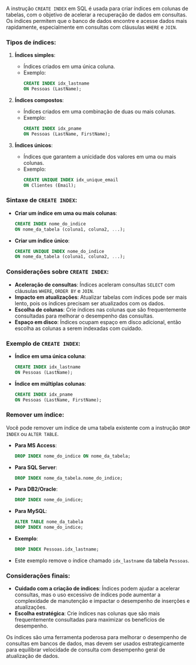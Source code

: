 A instrução `CREATE INDEX` em SQL é usada para criar índices em colunas de tabelas, com o objetivo de acelerar a recuperação de dados em consultas. Os índices permitem que o banco de dados encontre e acesse dados mais rapidamente, especialmente em consultas com cláusulas `WHERE` e `JOIN`.

### Tipos de índices:

1. **Índices simples**:
    - Índices criados em uma única coluna.
    - Exemplo:
        ```sql
        CREATE INDEX idx_lastname
        ON Pessoas (LastName);
        ```

2. **Índices compostos**:
    - Índices criados em uma combinação de duas ou mais colunas.
    - Exemplo:
        ```sql
        CREATE INDEX idx_pname
        ON Pessoas (LastName, FirstName);
        ```

3. **Índices únicos**:
    - Índices que garantem a unicidade dos valores em uma ou mais colunas.
    - Exemplo:
        ```sql
        CREATE UNIQUE INDEX idx_unique_email
        ON Clientes (Email);
        ```

### Sintaxe de `CREATE INDEX`:

- **Criar um índice em uma ou mais colunas**:
    ```sql
    CREATE INDEX nome_do_indice
    ON nome_da_tabela (coluna1, coluna2, ...);
    ```

- **Criar um índice único**:
    ```sql
    CREATE UNIQUE INDEX nome_do_indice
    ON nome_da_tabela (coluna1, coluna2, ...);
    ```

### Considerações sobre `CREATE INDEX`:

- **Aceleração de consultas**: Índices aceleram consultas `SELECT` com cláusulas `WHERE`, `ORDER BY` e `JOIN`.
- **Impacto em atualizações**: Atualizar tabelas com índices pode ser mais lento, pois os índices precisam ser atualizados com os dados.
- **Escolha de colunas**: Crie índices nas colunas que são frequentemente consultadas para melhorar o desempenho das consultas.
- **Espaço em disco**: Índices ocupam espaço em disco adicional, então escolha as colunas a serem indexadas com cuidado.

### Exemplo de `CREATE INDEX`:

- **Índice em uma única coluna**:
    ```sql
    CREATE INDEX idx_lastname
    ON Pessoas (LastName);
    ```

- **Índice em múltiplas colunas**:
    ```sql
    CREATE INDEX idx_pname
    ON Pessoas (LastName, FirstName);
    ```

### Remover um índice:

Você pode remover um índice de uma tabela existente com a instrução `DROP INDEX` ou `ALTER TABLE`.

- **Para MS Access**:
    ```sql
    DROP INDEX nome_do_indice ON nome_da_tabela;
    ```

- **Para SQL Server**:
    ```sql
    DROP INDEX nome_da_tabela.nome_do_indice;
    ```

- **Para DB2/Oracle**:
    ```sql
    DROP INDEX nome_do_indice;
    ```

- **Para MySQL**:
    ```sql
    ALTER TABLE nome_da_tabela
    DROP INDEX nome_do_indice;
    ```

- **Exemplo**:
    ```sql
    DROP INDEX Pessoas.idx_lastname;
    ```

- Este exemplo remove o índice chamado `idx_lastname` da tabela `Pessoas`.

### Considerações finais:

- **Cuidado com a criação de índices**: Índices podem ajudar a acelerar consultas, mas o uso excessivo de índices pode aumentar a complexidade de manutenção e impactar o desempenho de inserções e atualizações.
- **Escolha estratégica**: Crie índices nas colunas que são mais frequentemente consultadas para maximizar os benefícios de desempenho.

Os índices são uma ferramenta poderosa para melhorar o desempenho de consultas em bancos de dados, mas devem ser usados estrategicamente para equilibrar velocidade de consulta com desempenho geral de atualização de dados.